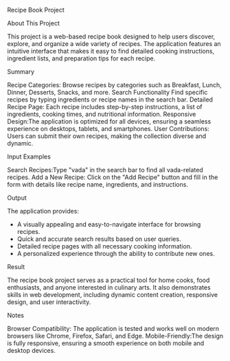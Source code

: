 Recipe Book Project

About This Project

This project is a web-based recipe book designed to help users discover, explore, and organize a wide variety of recipes. The application features an intuitive interface that makes it easy to find detailed cooking instructions, ingredient lists, and preparation tips for each recipe.

Summary

Recipe Categories: Browse recipes by categories such as Breakfast, Lunch, Dinner, Desserts, Snacks, and more.
Search Functionality Find specific recipes by typing ingredients or recipe names in the search bar.
Detailed Recipe Page: Each recipe includes step-by-step instructions, a list of ingredients, cooking times, and nutritional information.
Responsive Design:The application is optimized for all devices, ensuring a seamless experience on desktops, tablets, and smartphones.
User Contributions: Users can submit their own recipes, making the collection diverse and dynamic.


Input Examples

Search Recipes:Type "vada" in the search bar to find all vada-related recipes.
Add a New Recipe: Click on the "Add Recipe" button and fill in the form with details like recipe name, ingredients, and instructions.

Output

The application provides:
- A visually appealing and easy-to-navigate interface for browsing recipes.
- Quick and accurate search results based on user queries.
- Detailed recipe pages with all necessary cooking information.
- A personalized experience through the ability to  contribute new ones.

Result

The recipe book project serves as a practical tool for home cooks, food enthusiasts, and anyone interested in culinary arts. It also demonstrates skills in web development, including dynamic content creation, responsive design, and user interactivity.

Notes

Browser Compatibility: The application is tested and works well on modern browsers like Chrome, Firefox, Safari, and Edge.
Mobile-Friendly:The design is fully responsive, ensuring a smooth experience on both mobile and desktop devices.


